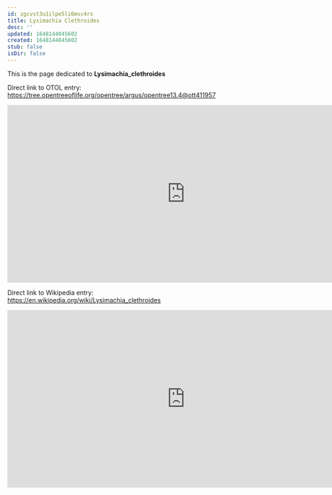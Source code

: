 ```yaml
---
id: zgcvst3u1ilpe5li6msc4rs
title: Lysimachia Clethroides
desc: ''
updated: 1648144045602
created: 1648144045602
stub: false
isDir: false
---
```

This is the page dedicated to **Lysimachia_clethroides**


Direct link to OTOL entry: https://tree.opentreeoflife.org/opentree/argus/opentree13.4@ott411957



<html>
    <body>
    <iframe src="https://tree.opentreeoflife.org/opentree/argus/opentree13.4@ott411957"
    width="800" height="400" frameborder="0" allowfullscreen> </iframe>
    </body>
</html>
    


Direct link to Wikipedia entry: https://en.wikipedia.org/wiki/Lysimachia_clethroides



<html>
    <body>
    <iframe src="https://en.wikipedia.org/wiki/Lysimachia_clethroides"
    width="800" height="400" frameborder="0" allowfullscreen> </iframe>
    </body>
</html>
    
